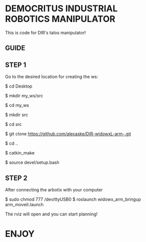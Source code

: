 # DEMOCRITUS INDUSTRIAL ROBOTICS MANIPULATOR


This is code for DIR's talos manipulator!

## GUIDE

## STEP 1 

Go to the desired location for creating the ws:

$ cd Desktop

$ mkdir my_ws/src

$ cd my_ws

$ mkdir src

$ cd src

$ git clone https://github.com/alexaske/DIR-widowxL-arm-.git

$ cd ..

$ catkin_make

$ source devel/setup.bash


## STEP 2

After connecting the arbotix with your computer 

$ sudo chmod 777 /dev/ttyUSB0
$ roslaunch widowx_arm_bringup arm_moveit.launch

The rviz will open and you can start planning!
# ENJOY
